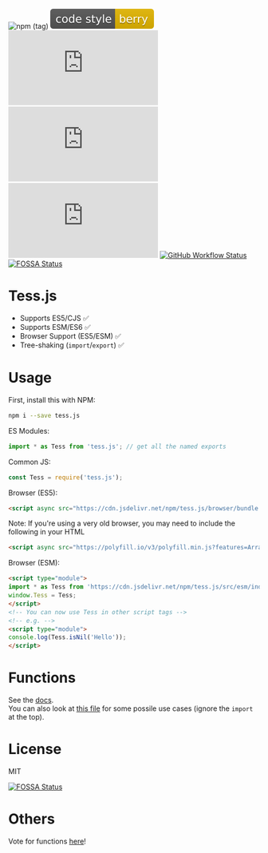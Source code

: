 ![npm (tag)](https://img.shields.io/npm/v/tess.js/latest)
[![Code Style](https://github.com/DET171/eslint-config-berry/raw/master/code-style.svg)](https://www.npmjs.com/package/eslint-config-berry)
[![npm](https://img.shields.io/npm/dt/tess.js?style=flat-square)](https://www.npmjs.com/package/tess.js)
![Browser bundle size](https://img.shields.io/github/size/DET171/Tess.js/browser/bundle.js?label=Bundle%20file%20size&style=flat-square)
[![jsDelivr hits (npm)](https://img.shields.io/jsdelivr/npm/hy/tess.js?style=flat-square)](https://cdn.jsdelivr.net/npm/tess.js/)
[![GitHub Workflow Status](https://img.shields.io/github/workflow/status/DET171/Tess.js/CI?style=flat-square)](https://github.com/DET171/Tess.js)
[![FOSSA Status](https://app.fossa.com/api/projects/git%2Bgithub.com%2FDET171%2FTess.js.svg?type=shield)](https://app.fossa.com/projects/git%2Bgithub.com%2FDET171%2FTess.js?ref=badge_shield)
# Tess.js
* Supports ES5/CJS ✅
* Supports ESM/ES6 ✅
* Browser Support (ES5/ESM) ✅
* Tree-shaking (`import`/`export`) ✅


# Usage
First, install this with NPM:
```sh
npm i --save tess.js
```
ES Modules:
```js
import * as Tess from 'tess.js'; // get all the named exports
```

Common JS:
```js
const Tess = require('tess.js');
```

Browser (ES5):
```html
<script async src="https://cdn.jsdelivr.net/npm/tess.js/browser/bundle.js"></script>
```
Note: If you're using a very old browser, you may need to include the following in your HTML
```html
<script async src="https://polyfill.io/v3/polyfill.min.js?features=Array.isArray,Array.prototype.copyWithin,Array.prototype.fill,Array.prototype.filter,Array.prototype.indexOf,Array.prototype.keys,Array.prototype.lastIndexOf,Array.prototype.reduce,Array.prototype.sort,ArrayBuffer,console,DataView,Function.prototype.bind,Map,Number.isInteger,Object.defineProperty,Object.keys,Object.setPrototypeOf,Promise,Reflect,Reflect.construct,Set,String.prototype.repeat,String.prototype.trim,Symbol,Symbol.for,Symbol.toPrimitive,Uint8Array,WeakMap,WeakSet"></script>
```
Browser (ESM):
```html
<script type="module">
import * as Tess from 'https://cdn.jsdelivr.net/npm/tess.js/src/esm/index.js';
window.Tess = Tess;
</script>
<!-- You can now use Tess in other script tags -->
<!-- e.g. -->
<script type="module">
console.log(Tess.isNil('Hello'));
</script>
```

# Functions
See the [docs](https://tess.js.org/). <br>
You can also look at [this file](https://github.com/DET171/Tess.js/blob/master/test/es6.mjs) for some possile use cases (ignore the `import` at the top).

# License
MIT


[![FOSSA Status](https://app.fossa.com/api/projects/git%2Bgithub.com%2FDET171%2FTess.js.svg?type=large)](https://app.fossa.com/projects/git%2Bgithub.com%2FDET171%2FTess.js?ref=badge_large)

# Others
Vote for functions [here](https://forms.gle/t2tjVfxjUuVb1LVS7)!